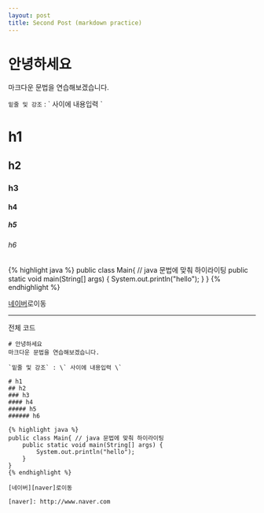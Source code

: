 ```yaml
---
layout: post
title: Second Post (markdown practice)
---
```

# 안녕하세요
마크다운 문법을 연습해보겠습니다. 

`밑줄 및 강조` : \` 사이에 내용입력 \`

# h1
## h2
### h3
#### h4
##### h5
###### h6

{% highlight java %}
public class Main{ // java 문법에 맞춰 하이라이팅
	public static void main(String[] args) {
		System.out.println("hello");
	}
}
{% endhighlight %}

[네이버][naver]로이동

[naver]: http://www.naver.com
***
전체 코드 

	# 안녕하세요
	마크다운 문법을 연습해보겠습니다. 

	`밑줄 및 강조` : \` 사이에 내용입력 \`

	# h1
	## h2
	### h3
	#### h4
	##### h5
	###### h6

	{% highlight java %}
	public class Main{ // java 문법에 맞춰 하이라이팅
		public static void main(String[] args) {
			System.out.println("hello");
		}
	}
	{% endhighlight %}

	[네이버][naver]로이동

	[naver]: http://www.naver.com
